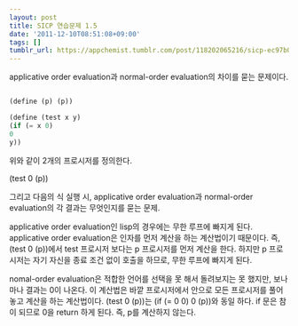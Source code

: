 ```yaml
---
layout: post
title: SICP 연습문제 1.5
date: '2011-12-10T08:51:08+09:00'
tags: []
tumblr_url: https://appchemist.tumblr.com/post/118202065216/sicp-ec97b0ec8ab5ebacb8eca09c-1-5
---
```

applicative order evaluation과 normal-order evaluation의 차이를 묻는 문제이다.


```lisp

(define (p) (p))

(define (test x y)
(if (= x 0)
0
y))

```

위와 같이 2개의 프로시저를 정의한다.

(test 0 (p))

그리고 다음의 식 실행 시, applicative order evaluation과 normal-order evaluation의 각 결과는 무엇인지를 묻는 문제.

applicative order evaluation인 lisp의 경우에는 무한 루프에 빠지게 된다.
applicative order evaluation은 인자를 먼저 계산을 하는 계산법이기 때문이다.
즉, (test 0 (p))에서 test 프로시저 보다는 p 프로시저를 먼저 계산을 한다. 하지만 p 프로시저는 자기 자신을 종료 조건 없이 호출을 하므로, 무한 루프에 빠지게 된다.

nomal-order evaluation은 적합한 언어를 선택을 못 해서 돌려보지는 못 했지만, 보나 마나 결과는 0이 나온다.
이 계산법은 바깥 프로시저에서 안으로 모든 프로시저를 풀어 놓고 계산을 하는 계산법이다.
(test 0 (p))는 (if (= 0 0) 0 (p))와 동일 하다. if 문은 참이 되므로 0을 return 하게 된다. 즉, p를 계산하지 않는다.